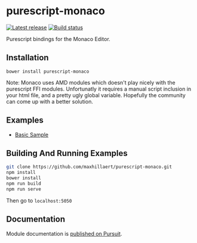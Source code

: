 # purescript-monaco

[![Latest release](http://img.shields.io/github/release/purescript/purescript-monaco.svg)](https://github.com/purescript/purescript-monaco/releases)
[![Build status](https://travis-ci.org/purescript/purescript-foreign.svg?branch=master)](https://travis-ci.org/purescript/purescript-monaco)

Purescript bindings for the Monaco Editor.

## Installation

```
bower install purescript-monaco
```

Note: Monaco uses AMD modules which doesn't play nicely with the purescript FFI modules.  Unfortunatly it requires a manual
script inclusion in your html file, and a pretty ugly global variable. Hopefully the community can come up with a better solution.

## Examples

- [Basic Sample](example/src/EditorBasic.purs)

## Building And Running Examples

```bash
git clone https://github.com/maxhillaert/purescript-monaco.git
npm install
bower install
npm run build
npm run serve
```

Then go to `localhost:5050`


## Documentation

Module documentation is [published on Pursuit](http://pursuit.purescript.org/packages/purescript-foreign).
